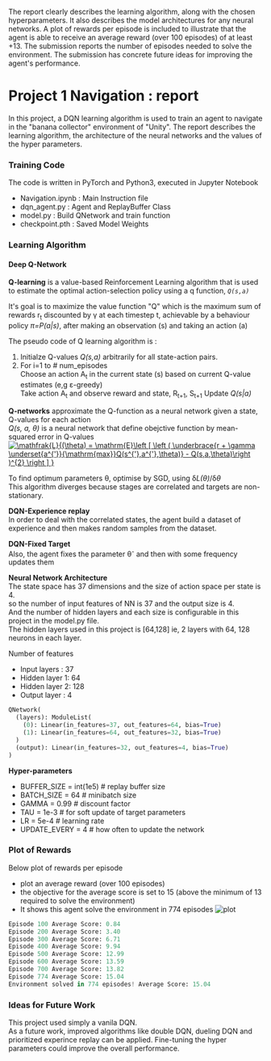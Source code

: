 
The report clearly describes the learning algorithm, along with the chosen hyperparameters. It also describes the model architectures for any neural networks.
A plot of rewards per episode is included to illustrate that the agent is able to receive an average reward (over 100 episodes) of at least +13. The submission reports the number of episodes needed to solve the environment.
The submission has concrete future ideas for improving the agent's performance.

# Project 1 Navigation : report

In this project, a DQN learning algorithm is used to train an agent to navigate in the "banana collector" environment of "Unity".
The report describes the learning algorithm, the architecture of the neural networks and the values of the hyper parameters.

### Training Code
The code is written in PyTorch and Python3, executed in Jupyter Notebook
- Navigation.ipynb	: Main Instruction file
- dqn_agent.py	: Agent and ReplayBuffer Class
- model.py	: Build QNetwork and train function
- checkpoint.pth : Saved Model Weights


### Learning Algorithm
#### Deep Q-Network

**Q-learning** is a value-based Reinforcement Learning algorithm that is used to estimate the optimal action-selection policy using a q function, *`Q(s,a)`*

It's goal is to maximize the value function "Q" which is the maximum sum of rewards r<sub>t</sub> discounted by &gamma; at each timestep t, achievable by a behaviour policy *&pi;=P(a|s)*, after making an
observation (s) and taking an action (a)

The pseudo code of Q learning algorithm is :
1. Initialze Q-values *Q(s,a)* arbitrarily for all state-action pairs.
2. For i=1 to # num_episodes <br/>
  Choose an action A<sub>t</sub> in the current state (s) based on current Q-value estimates (e,g &epsilon;-greedy) </br>
  Take action A<sub>t</sub> and observe reward and state, R<sub>t+1</sub>, S<sub>t+1</sub>
  Update *Q(s|a)* <br/>
  
**Q-networks** approximate the Q-function as a neural network given a state, Q-values for each action<br/>
*Q(s, a, θ)* is a neural network that define obejctive function by mean-squared error in Q-values
  <a href="https://www.codecogs.com/eqnedit.php?latex=\mathfrak{L}{(\theta)&space;=&space;\mathrm{E}\left&space;[&space;\left&space;(&space;\underbrace{r&space;&plus;&space;\gamma&space;\underset{a^{'}}{\mathrm{max}}Q(s^{'},a^{'},\theta)}&space;-&space;Q(s,a,\theta)\right&space;)^{2}&space;\right&space;]&space;}" target="_blank"><img src="https://latex.codecogs.com/gif.latex?\mathfrak{L}{(\theta)&space;=&space;\mathrm{E}\left&space;[&space;\left&space;(&space;\underbrace{r&space;&plus;&space;\gamma&space;\underset{a^{'}}{\mathrm{max}}Q(s^{'},a^{'},\theta)}&space;-&space;Q(s,a,\theta)\right&space;)^{2}&space;\right&space;]&space;}" title="\mathfrak{L}{(\theta) = \mathrm{E}\left [ \left ( \underbrace{r + \gamma \underset{a^{'}}{\mathrm{max}}Q(s^{'},a^{'},\theta)} - Q(s,a,\theta)\right )^{2} \right ] }" /></a>
  <br/>

To find optimum parameters &theta;, optimise by SGD, using &delta;*L(&theta;)*/&delta;*&theta;* <br/>
This algorithm diverges because stages are correlated and targets are non-stationary. 

**DQN-Experience replay**<br/>
In order to deal with the correlated states, the agent build a dataset of experience and then makes random samples from
the dataset.<br/>

**DQN-Fixed Target** <br/>
Also, the agent fixes the parameter &theta;<sup>-</sup> and then with some frequency updates them<br/>

**Neural Network Architecture**<br/>
The state space has 37 dimensions and the size of action space per state is 4.<br/>
so the number of input features of NN is 37 and the output size is 4.<br/>
And the number of hidden layers and each size is configurable in this project in the model.py file.<br/>
The hidden layers used in this project is [64,128] ie, 2 layers with 64, 128 neurons in each layer. <br/>

Number of features
* Input layers : 37
* Hidden layer 1: 64
* Hidden layer 2: 128
* Output layer : 4

~~~python
QNetwork(
  (layers): ModuleList(
    (0): Linear(in_features=37, out_features=64, bias=True)
    (1): Linear(in_features=64, out_features=32, bias=True)
  )
  (output): Linear(in_features=32, out_features=4, bias=True)
)
~~~

**Hyper-parameters**<br/>

- BUFFER_SIZE = int(1e5)  # replay buffer size
- BATCH_SIZE = 64         # minibatch size
- GAMMA = 0.99            # discount factor
- TAU = 1e-3              # for soft update of target parameters
- LR = 5e-4               # learning rate 
- UPDATE_EVERY = 4        # how often to update the network

### Plot of Rewards

Below plot of rewards per episode
- plot an average reward (over 100 episodes)
- the objective for the average score is set to 15 (above the minimum of 13 required to solve the environment)
- It shows this agent solve the environment in 774 episodes
![plot](https://github.com/ealbenque/demo-repo/assets/137990986/fe7ed600-4a37-4d68-bfbd-0b415588ac9b)

~~~python
Episode 100	Average Score: 0.84
Episode 200	Average Score: 3.40
Episode 300	Average Score: 6.71
Episode 400	Average Score: 9.94
Episode 500	Average Score: 12.99
Episode 600	Average Score: 13.59
Episode 700	Average Score: 13.82
Episode 774	Average Score: 15.04
Environment solved in 774 episodes!	Average Score: 15.04
~~~

### Ideas for Future Work
This project used simply a vanila DQN.<br/>
As a future work, improved algorithms like double DQN, dueling DQN and prioritized experince replay can be applied.
Fine-tuning the hyper parameters could improve the overall performance.
